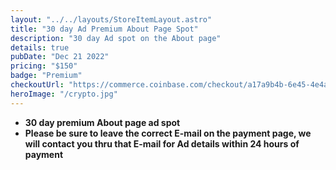 ```yaml
---
layout: "../../layouts/StoreItemLayout.astro"
title: "30 day Ad Premium About Page Spot"
description: "30 day Ad spot on the About page"
details: true
pubDate: "Dec 21 2022"
pricing: "$150"
badge: "Premium"
checkoutUrl: "https://commerce.coinbase.com/checkout/a17a9b4b-6e45-4e4a-bc29-de638e0b52b3"
heroImage: "/crypto.jpg"
---
```


- **30 day premium About page ad spot**
- **Please be sure to leave the correct E-mail on the payment page, we will contact you thru that E-mail for Ad details within 24 hours of payment**
